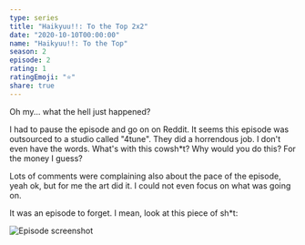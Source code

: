 ```yaml
---
type: series
title: "Haikyuu!!: To the Top 2x2"
date: "2020-10-10T00:00:00"
name: "Haikyuu!!: To the Top"
season: 2
episode: 2
rating: 1
ratingEmoji: "⭐️"
share: true
---
```


Oh my... what the hell just happened?

I had to pause the episode and go on on Reddit. It seems this episode was outsourced to a studio called "4tune". They did a horrendous job. I don't even have the words. What's with this cowsh\*t? Why would you do this? For the money I guess?

Lots of comments were complaining also about the pace of the episode, yeah ok, but for me the art did it. I could not even focus on what was going on.

It was an episode to forget. I mean, look at this piece of sh\*t:

![Episode screenshot](https://cldup.com/rXQOUmdq0t.png)
